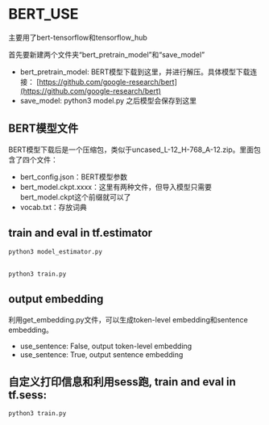 # BERT_USE
主要用了bert-tensorflow和tensorflow_hub

首先要新建两个文件夹“bert_pretrain_model”和“save_model”
- bert_pretrain_model: BERT模型下载到这里，并进行解压。具体模型下载连接：
[https://github.com/google-research/bert](https://github.com/google-research/bert)
- save_model: python3 model.py 之后模型会保存到这里

## BERT模型文件
BERT模型下载后是一个压缩包，类似于uncased_L-12_H-768_A-12.zip。里面包含了四个文件：
- bert_config.json：BERT模型参数
- bert_model.ckpt.xxxx：这里有两种文件，但导入模型只需要bert_model.ckpt这个前缀就可以了
- vocab.txt：存放词典

## train and eval in tf.estimator
```python
python3 model_estimator.py
```

## 
```python
python3 train.py
```

## output embedding
利用get_embedding.py文件，可以生成token-level embedding和sentence embedding。
- use_sentence: False, output token-level embedding
- use_sentence: True, output sentence embedding

## 自定义打印信息和利用sess跑, train and eval in tf.sess:
```python
python3 train.py
```